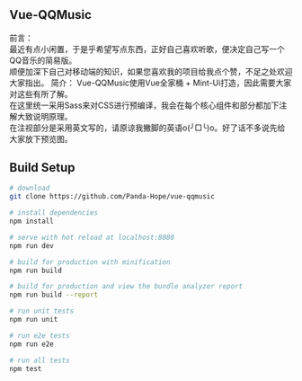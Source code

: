 # 

## Vue-QQMusic
前言：  
    最近有点小闲置，于是乎希望写点东西，正好自己喜欢听歌，便决定自己写一个QQ音乐的简易版。    
    顺便加深下自己对移动端的知识，如果您喜欢我的项目给我点个赞，不足之处欢迎大家指出。
简介：
    Vue-QQMusic使用Vue全家桶 + Mint-Ui打造，因此需要大家对这些有所了解。  
    在这里统一采用Sass来对CSS进行预编译，我会在每个核心组件和部分都加下注解大致说明原理。  
    在注视部分是采用英文写的，请原谅我撇脚的英语o(╯□╰)o。好了话不多说先给大家放下预览图。  
## Build Setup

``` bash
# download
git clone https://github.com/Panda-Hope/vue-qqmusic

# install dependencies
npm install

# serve with hot reload at localhost:8080
npm run dev

# build for production with minification
npm run build

# build for production and view the bundle analyzer report
npm run build --report

# run unit tests
npm run unit

# run e2e tests
npm run e2e

# run all tests
npm test
```

